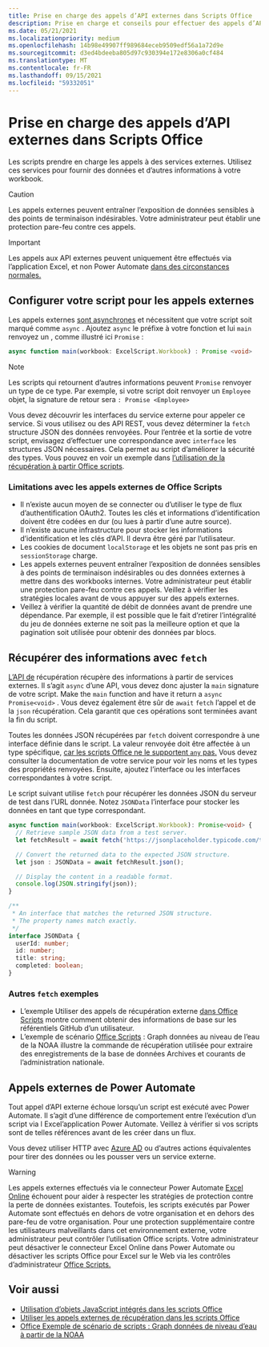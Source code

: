 ```yaml
---
title: Prise en charge des appels d’API externes dans Scripts Office
description: Prise en charge et conseils pour effectuer des appels d’API externes dans Office Script.
ms.date: 05/21/2021
ms.localizationpriority: medium
ms.openlocfilehash: 14b98e49907ff989684eceb9509edf56a1a72d9e
ms.sourcegitcommit: d3ed4bdeeba805d97c930394e172e8306a0cf484
ms.translationtype: MT
ms.contentlocale: fr-FR
ms.lasthandoff: 09/15/2021
ms.locfileid: "59332051"
---
```

# <a name="external-api-call-support-in-office-scripts"></a>Prise en charge des appels d’API externes dans Scripts Office

Les scripts prendre en charge les appels à des services externes. Utilisez ces services pour fournir des données et d’autres informations à votre workbook.

> [!CAUTION]
> Les appels externes peuvent entraîner l’exposition de données sensibles à des points de terminaison indésirables. Votre administrateur peut établir une protection pare-feu contre ces appels.

> [!IMPORTANT]
> Les appels aux API externes peuvent uniquement être effectués via l’application Excel, et non Power Automate [dans des circonstances normales.](#external-calls-from-power-automate)

## <a name="configure-your-script-for-external-calls"></a>Configurer votre script pour les appels externes

Les appels externes [sont asynchrones](https://developer.mozilla.org/docs/Learn/JavaScript/Asynchronous/Async_await) et nécessitent que votre script soit marqué comme `async` . Ajoutez `async` le préfixe à votre fonction et lui `main` renvoyez un , comme illustré ici `Promise` :

```typescript
async function main(workbook: ExcelScript.Workbook) : Promise <void>
```

> [!NOTE]
> Les scripts qui retournent d’autres informations peuvent `Promise` renvoyer un type de ce type. Par exemple, si votre script doit renvoyer un `Employee` objet, la signature de retour sera `: Promise <Employee>`

Vous devez découvrir les interfaces du service externe pour appeler ce service. Si vous utilisez ou des API REST, vous devez déterminer la `fetch` structure JSON des données renvoyées. [](https://wikipedia.org/wiki/Representational_state_transfer) Pour l’entrée et la sortie de votre script, envisagez d’effectuer une correspondance avec `interface` les structures JSON nécessaires. Cela permet au script d’améliorer la sécurité des types. Vous pouvez en voir un exemple dans [l’utilisation de la récupération à partir Office scripts](../resources/samples/external-fetch-calls.md).

### <a name="limitations-with-external-calls-from-office-scripts"></a>Limitations avec les appels externes de Office Scripts

* Il n’existe aucun moyen de se connecter ou d’utiliser le type de flux d’authentification OAuth2. Toutes les clés et informations d’identification doivent être codées en dur (ou lues à partir d’une autre source).
* Il n’existe aucune infrastructure pour stocker les informations d’identification et les clés d’API. Il devra être géré par l’utilisateur.
* Les cookies de document `localStorage` et les objets ne sont pas pris en `sessionStorage` charge.
* Les appels externes peuvent entraîner l’exposition de données sensibles à des points de terminaison indésirables ou des données externes à mettre dans des workbooks internes. Votre administrateur peut établir une protection pare-feu contre ces appels. Veillez à vérifier les stratégies locales avant de vous appuyer sur des appels externes.
* Veillez à vérifier la quantité de débit de données avant de prendre une dépendance. Par exemple, il est possible que le fait d’retirer l’intégralité du jeu de données externe ne soit pas la meilleure option et que la pagination soit utilisée pour obtenir des données par blocs.

## <a name="retrieve-information-with-fetch"></a>Récupérer des informations avec `fetch`

[L’API de](https://developer.mozilla.org/docs/Web/API/Fetch_API) récupération récupère des informations à partir de services externes. Il s’agit `async` d’une API, vous devez donc ajuster la `main` signature de votre script. Make the `main` function and have it return a `async` `Promise<void>` . Vous devez également être sûr de `await` `fetch` l’appel et de la `json` récupération. Cela garantit que ces opérations sont terminées avant la fin du script.

Toutes les données JSON récupérées par `fetch` doivent correspondre à une interface définie dans le script. La valeur renvoyée doit être affectée à un type spécifique, [car les scripts Office ne le supportent `any` pas.](typescript-restrictions.md#no-any-type-in-office-scripts) Vous devez consulter la documentation de votre service pour voir les noms et les types des propriétés renvoyées. Ensuite, ajoutez l’interface ou les interfaces correspondantes à votre script.

Le script suivant utilise `fetch` pour récupérer les données JSON du serveur de test dans l’URL donnée. Notez `JSONData` l’interface pour stocker les données en tant que type correspondant.

```TypeScript
async function main(workbook: ExcelScript.Workbook): Promise<void> {
  // Retrieve sample JSON data from a test server.
  let fetchResult = await fetch('https://jsonplaceholder.typicode.com/todos/1');

  // Convert the returned data to the expected JSON structure.
  let json : JSONData = await fetchResult.json();

  // Display the content in a readable format.
  console.log(JSON.stringify(json));
}

/**
 * An interface that matches the returned JSON structure.
 * The property names match exactly.
 */
interface JSONData {
  userId: number;
  id: number;
  title: string;
  completed: boolean;
}
```

### <a name="other-fetch-samples"></a>Autres `fetch` exemples

* L’exemple Utiliser des appels de récupération externe [dans Office Scripts](../resources/samples/external-fetch-calls.md) montre comment obtenir des informations de base sur les référentiels GitHub d’un utilisateur.
* L’exemple de scénario [Office Scripts](../resources/scenarios/noaa-data-fetch.md) : Graph données au niveau de l’eau de la NOAA illustre la commande de récupération utilisée pour extraire des enregistrements de la base de données Archives et courants de l’administration nationale.

## <a name="external-calls-from-power-automate"></a>Appels externes de Power Automate

Tout appel d’API externe échoue lorsqu’un script est exécuté avec Power Automate. Il s’agit d’une différence de comportement entre l’exécution d’un script via l Excel’application Power Automate. Veillez à vérifier si vos scripts sont de telles références avant de les créer dans un flux.

Vous devez utiliser HTTP avec [Azure AD](/connectors/webcontents/) ou d’autres actions équivalentes pour tirer des données ou les pousser vers un service externe.

> [!WARNING]
> Les appels externes effectués via le connecteur Power Automate [Excel Online](/connectors/excelonlinebusiness) échouent pour aider à respecter les stratégies de protection contre la perte de données existantes. Toutefois, les scripts exécutés par Power Automate sont effectués en dehors de votre organisation et en dehors des pare-feu de votre organisation. Pour une protection supplémentaire contre les utilisateurs malveillants dans cet environnement externe, votre administrateur peut contrôler l’utilisation Office scripts. Votre administrateur peut désactiver le connecteur Excel Online dans Power Automate ou désactiver les scripts Office pour Excel sur le Web via les contrôles d’administrateur [Office Scripts.](/microsoft-365/admin/manage/manage-office-scripts-settings)

## <a name="see-also"></a>Voir aussi

* [Utilisation d’objets JavaScript intégrés dans les scripts Office](javascript-objects.md)
* [Utiliser les appels externes de récupération dans les scripts Office](../resources/samples/external-fetch-calls.md)
* [Office Exemple de scénario de scripts : Graph données de niveau d’eau à partir de la NOAA](../resources/scenarios/noaa-data-fetch.md)
